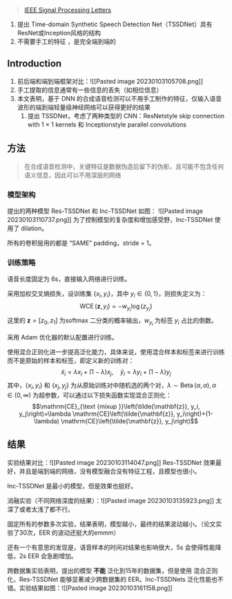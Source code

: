 
> [IEEE Signal Processing Letters](https://ieeexplore.ieee.org/xpl/RecentIssue.jsp?punumber=97)

1. 提出 Time-domain Synthetic Speech Detection Net（TSSDNet）具有ResNet或Inception风格的结构
2. 不需要手工的特征 ，是完全端到端的

## Introduction

1. 前后端和端到端框架对比：![[Pasted image 20230103105708.png]]
2. 手工提取的信息通常有一些信息的丢失（如相位信息）
3. 本文表明，基于 DNN 的合成语音检测可以不用手工制作的特征，仅输入语音波形的端到端轻量级神经网络可以获得更好的结果
	1. 提出 TSSDNet，考虑了两种类型的 CNN：ResNetstyle skip connection with 1 × 1 kernels 和 Inceptionstyle parallel convolutions

## 方法
> 在合成语音检测中，关键特征是数据伪造后留下的伪影，且可能不包含任何语义信息，因此可以不用深层的网络

### 模型架构

提出的两种模型 Res-TSSDNet 和 Inc-TSSDNet 如图：
![[Pasted image 20230103110737.png]]
为了控制模型的复杂度和增加感受野，Inc-TSSDNet 使用了 dilation。

所有的卷积层用的都是 “SAME” padding，stride = 1。

### 训练策略

语音长度固定为 6s，直接输入网络进行训练。

采用加权交叉熵损失，设训练集 $\left\{x_i, y_i\right\}$，其中 $y_i \in\{0,1\}$，则损失定义为：$$\operatorname{WCE}\left(\mathbf{z}, y_i\right)=-w_{y_i} \log \left(z_{y_i}\right)$$
这里的 $\mathbf{z}=\left[z_0, z_1\right]$ 为softmax 二分类的概率输出，$w_{y_i}$ 为标签 $y_i$ 占比的倒数。 

采用 Adam 优化器的默认配置进行训练。

使用混合正则化进一步提高泛化能力，具体来说，使用混合样本和标签来进行训练而不是原始的样本和标签，即定义新的训练对：$$\tilde{x}_i=\lambda x_i+(1-\lambda) x_j, \quad \tilde{y}_i=\lambda y_i+(1-\lambda) y_j$$
其中，$\left\{x_i, y_i\right\}$ 和 $\left\{x_j, y_j\right\}$ 为从原始训练对中随机选的两个对，$\lambda \sim \operatorname{Beta}(\alpha, \alpha),\alpha \in(0, \infty)$ 为超参数，可以通过以下损失函数实现混合正则化：$$\mathrm{CE}_{\text {mixup }}\left(\tilde{\mathbf{z}}, y_i, y_j\right)=\lambda \mathrm{CE}\left(\tilde{\mathbf{z}}, y_i\right)+(1-\lambda) \mathrm{CE}\left(\tilde{\mathbf{z}}, y_j\right)$$

## 结果

实验结果对比：![[Pasted image 20230103114047.png]]
Res-TSSDNet 效果最好，并且是端到端的网络，没有模型融合没有特征工程，且模型也很小。

Inc-TSSDNet 是最小的模型，但是效果也挺好。

消融实验（不同网络深度的结果）：![[Pasted image 20230103135923.png]]
太深了或者太浅了都不行。

固定所有的参数多次实验，结果表明，模型越小，最终的结果波动越小。（论文实验了30次，EER 的波动还挺大的emmm）

还有一个有意思的发现是，语音样本的时间对结果也影响很大，5s 会使得性能降低，2s EER 会急剧增加。

跨数据集实验表明，提出的模型 **不能** 泛化到15年的数据集，但是使用 混合正则化，Res-TSSDNet 能够显著减少跨数据集的 EER。Inc-TSSDNets 泛化性能也不错。实验结果如图：![[Pasted image 20230103161158.png]]